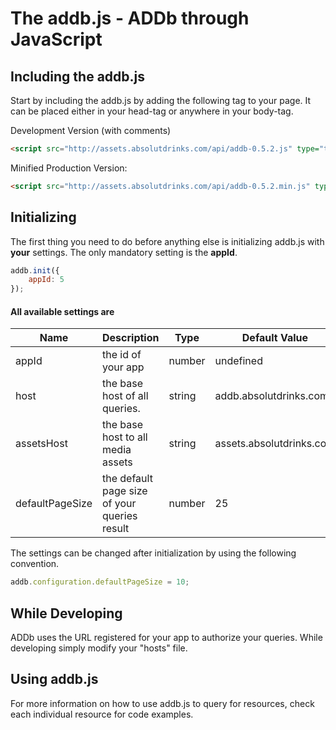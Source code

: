 ﻿The addb.js - ADDb through JavaScript
=========================

## Including the addb.js
Start by including the addb.js by adding the following tag to your page. It can be placed either in 
your head-tag or anywhere in your body-tag.

Development Version (with comments)

``` html
<script src="http://assets.absolutdrinks.com/api/addb-0.5.2.js" type="text/javascript"></script>
```

Minified Production Version:

``` html
<script src="http://assets.absolutdrinks.com/api/addb-0.5.2.min.js" type="text/javascript"></script>
```

## Initializing
The first thing you need to do before anything else is initializing addb.js with 
**your** settings. The only mandatory setting is the **appId**.

``` js
addb.init({
    appId: 5
});
```

#### All available settings are
<table>
    <thead>
        <tr>
            <th>Name</th>
            <th>Description</th>
            <th>Type</th>
            <th>Default Value</th>
        </tr>
    </thead>
    <tbody>
        <tr>
            <td>appId</td>
            <td>the id of your app</td>
            <td>number</td>
            <td>undefined</td>
        </tr>
        <tr>
            <td>host</td>
            <td>the base host of all queries.</td>
            <td>string</td>
            <td>addb.absolutdrinks.com</td>
        </tr>
        <tr>
            <td>assetsHost</td>
            <td>the base host to all media assets</td>
            <td>string</td>
            <td>assets.absolutdrinks.com</td>
        </tr>
        <tr>
            <td>defaultPageSize</td>
            <td>the default page size of your queries result</td>
            <td>number</td>
            <td>25</td>
        </tr>
    </tbody>
</table>

The settings can be changed after initialization by using the following convention.

``` js
addb.configuration.defaultPageSize = 10;
```

## While Developing
ADDb uses the URL registered for your app to authorize your queries. While developing simply modify your "hosts" file.

## Using addb.js
For more information on how to use addb.js to query for resources, check each individual resource for code examples.